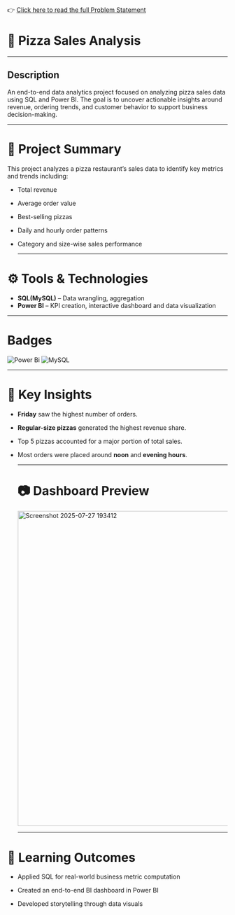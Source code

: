👉 [Click here to read the full Problem Statement](./Problem-Statement.md)

#  🍕 Pizza Sales Analysis


 ---
## Description

An end-to-end data analytics project focused on analyzing pizza sales data using SQL and Power BI. The goal is to uncover actionable insights around revenue, ordering trends, and customer behavior to support business decision-making.


---
# 🧾 Project Summary

This project analyzes a pizza restaurant’s sales data to identify key metrics and trends including:
- Total revenue
- Average order value
- Best-selling pizzas
- Daily and hourly order patterns
- Category and size-wise sales performance

  ---
 # ⚙️ Tools & Technologies
 
- **SQL(MySQL)** – Data wrangling, aggregation 
- **Power BI** – KPI creation, interactive dashboard and data visualization

---
# Badges

![Power Bi](https://img.shields.io/badge/power_bi-F2C811?style=for-the-badge&logo=powerbi&logoColor=black)
![MySQL](https://img.shields.io/badge/mysql-4479A1?style=for-the-badge&logo=mysql&logoColor=white)


---
# 📌 Key Insights

- **Friday** saw the highest number of orders.
- **Regular-size pizzas** generated the highest revenue share.
- Top 5 pizzas accounted for a major portion of total sales.
- Most orders were placed around **noon** and **evening hours**.

  ---
  # 📷 Dashboard Preview

  <img width="1306" height="720" alt="Screenshot 2025-07-27 193412" src="https://github.com/user-attachments/assets/005ed8e0-3ac4-4f4b-a977-1accfadca754" />

  ---
# 🧠 Learning Outcomes
- Applied SQL for real-world business metric computation

- Created an end-to-end BI dashboard in Power BI

- Developed storytelling through data visuals
